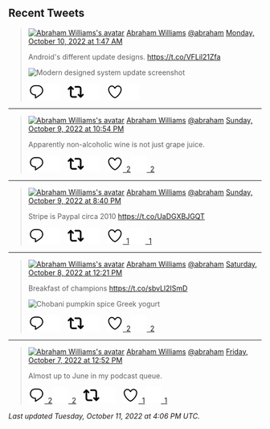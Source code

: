 ## Recent Tweets

> [![Abraham Williams's avatar](https://pbs.twimg.com/profile_images/897079141719195648/_mvh-QJH_mini.jpg)](https://twitter.com/abraham) [Abraham Williams](https://twitter.com/abraham) [@abraham](https://twitter.com/abraham) [Monday, October 10, 2022 at 1:47 AM](https://twitter.com/abraham/status/1579287530335535104)
>
> Android's different update designs. https://t.co/VFLil21Zfa
>
> ![Modern designed system update screenshot](https://pbs.twimg.com/media/FerBc-CXgAEpn3o.jpg)
>
> [![Reply](./images/reply_light.svg#gh-light-mode-only "Reply")](https://twitter.com/intent/tweet?in_reply_to=1579287530335535104#gh-light-mode-only)[![Reply](./images/reply.svg#gh-dark-mode-only "Reply")](https://twitter.com/intent/tweet?in_reply_to=1579287530335535104#gh-dark-mode-only)&emsp;[![Retweet](./images/retweet_light.svg#gh-light-mode-only "Retweet")](https://twitter.com/intent/retweet?tweet_id=1579287530335535104#gh-light-mode-only)[![Retweet](./images/retweet.svg#gh-dark-mode-only "Retweet")](https://twitter.com/intent/retweet?tweet_id=1579287530335535104#gh-dark-mode-only)&emsp;[![Like](./images/like_light.svg#gh-light-mode-only "Like")](https://twitter.com/intent/favorite?tweet_id=1579287530335535104#gh-light-mode-only)[![Like](./images/like.svg#gh-dark-mode-only "Like")](https://twitter.com/intent/favorite?tweet_id=1579287530335535104#gh-dark-mode-only)


---

> [![Abraham Williams's avatar](https://pbs.twimg.com/profile_images/897079141719195648/_mvh-QJH_mini.jpg)](https://twitter.com/abraham) [Abraham Williams](https://twitter.com/abraham) [@abraham](https://twitter.com/abraham) [Sunday, October 9, 2022 at 10:54 PM](https://twitter.com/abraham/status/1579243814300291073)
>
> Apparently non-alcoholic wine is not just grape juice.
>
> [![Reply](./images/reply_light.svg#gh-light-mode-only "Reply")](https://twitter.com/intent/tweet?in_reply_to=1579243814300291073#gh-light-mode-only)[![Reply](./images/reply.svg#gh-dark-mode-only "Reply")](https://twitter.com/intent/tweet?in_reply_to=1579243814300291073#gh-dark-mode-only)&emsp;[![Retweet](./images/retweet_light.svg#gh-light-mode-only "Retweet")](https://twitter.com/intent/retweet?tweet_id=1579243814300291073#gh-light-mode-only)[![Retweet](./images/retweet.svg#gh-dark-mode-only "Retweet")](https://twitter.com/intent/retweet?tweet_id=1579243814300291073#gh-dark-mode-only)&emsp;[![Like](./images/like_light.svg#gh-light-mode-only "Like")&ensp;2](https://twitter.com/intent/favorite?tweet_id=1579243814300291073#gh-light-mode-only)[![Like](./images/like.svg#gh-dark-mode-only "Like")&ensp;2](https://twitter.com/intent/favorite?tweet_id=1579243814300291073#gh-dark-mode-only)


---

> [![Abraham Williams's avatar](https://pbs.twimg.com/profile_images/897079141719195648/_mvh-QJH_mini.jpg)](https://twitter.com/abraham) [Abraham Williams](https://twitter.com/abraham) [@abraham](https://twitter.com/abraham) [Sunday, October 9, 2022 at 8:40 PM](https://twitter.com/abraham/status/1579210199076077568)
>
> Stripe is Paypal circa 2010 https://t.co/UaDGXBJGQT
>
> [![Reply](./images/reply_light.svg#gh-light-mode-only "Reply")](https://twitter.com/intent/tweet?in_reply_to=1579210199076077568#gh-light-mode-only)[![Reply](./images/reply.svg#gh-dark-mode-only "Reply")](https://twitter.com/intent/tweet?in_reply_to=1579210199076077568#gh-dark-mode-only)&emsp;[![Retweet](./images/retweet_light.svg#gh-light-mode-only "Retweet")](https://twitter.com/intent/retweet?tweet_id=1579210199076077568#gh-light-mode-only)[![Retweet](./images/retweet.svg#gh-dark-mode-only "Retweet")](https://twitter.com/intent/retweet?tweet_id=1579210199076077568#gh-dark-mode-only)&emsp;[![Like](./images/like_light.svg#gh-light-mode-only "Like")&ensp;1](https://twitter.com/intent/favorite?tweet_id=1579210199076077568#gh-light-mode-only)[![Like](./images/like.svg#gh-dark-mode-only "Like")&ensp;1](https://twitter.com/intent/favorite?tweet_id=1579210199076077568#gh-dark-mode-only)


---

> [![Abraham Williams's avatar](https://pbs.twimg.com/profile_images/897079141719195648/_mvh-QJH_mini.jpg)](https://twitter.com/abraham) [Abraham Williams](https://twitter.com/abraham) [@abraham](https://twitter.com/abraham) [Saturday, October 8, 2022 at 12:21 PM](https://twitter.com/abraham/status/1578722312358330368)
>
> Breakfast of champions https://t.co/sbvLl2ISmD
>
> ![Chobani pumpkin spice Greek yogurt ](https://pbs.twimg.com/media/Fei_PJUXoAAZ-HE.jpg)
>
> [![Reply](./images/reply_light.svg#gh-light-mode-only "Reply")](https://twitter.com/intent/tweet?in_reply_to=1578722312358330368#gh-light-mode-only)[![Reply](./images/reply.svg#gh-dark-mode-only "Reply")](https://twitter.com/intent/tweet?in_reply_to=1578722312358330368#gh-dark-mode-only)&emsp;[![Retweet](./images/retweet_light.svg#gh-light-mode-only "Retweet")](https://twitter.com/intent/retweet?tweet_id=1578722312358330368#gh-light-mode-only)[![Retweet](./images/retweet.svg#gh-dark-mode-only "Retweet")](https://twitter.com/intent/retweet?tweet_id=1578722312358330368#gh-dark-mode-only)&emsp;[![Like](./images/like_light.svg#gh-light-mode-only "Like")&ensp;2](https://twitter.com/intent/favorite?tweet_id=1578722312358330368#gh-light-mode-only)[![Like](./images/like.svg#gh-dark-mode-only "Like")&ensp;2](https://twitter.com/intent/favorite?tweet_id=1578722312358330368#gh-dark-mode-only)


---

> [![Abraham Williams's avatar](https://pbs.twimg.com/profile_images/897079141719195648/_mvh-QJH_mini.jpg)](https://twitter.com/abraham) [Abraham Williams](https://twitter.com/abraham) [@abraham](https://twitter.com/abraham) [Friday, October 7, 2022 at 12:52 PM](https://twitter.com/abraham/status/1578367572113645568)
>
> Almost up to June in my podcast queue.
>
> [![Reply](./images/reply_light.svg#gh-light-mode-only "Reply")&ensp;2](https://twitter.com/intent/tweet?in_reply_to=1578367572113645568#gh-light-mode-only)[![Reply](./images/reply.svg#gh-dark-mode-only "Reply")&ensp;2](https://twitter.com/intent/tweet?in_reply_to=1578367572113645568#gh-dark-mode-only)&emsp;[![Retweet](./images/retweet_light.svg#gh-light-mode-only "Retweet")](https://twitter.com/intent/retweet?tweet_id=1578367572113645568#gh-light-mode-only)[![Retweet](./images/retweet.svg#gh-dark-mode-only "Retweet")](https://twitter.com/intent/retweet?tweet_id=1578367572113645568#gh-dark-mode-only)&emsp;[![Like](./images/like_light.svg#gh-light-mode-only "Like")&ensp;1](https://twitter.com/intent/favorite?tweet_id=1578367572113645568#gh-light-mode-only)[![Like](./images/like.svg#gh-dark-mode-only "Like")&ensp;1](https://twitter.com/intent/favorite?tweet_id=1578367572113645568#gh-dark-mode-only)


_Last updated Tuesday, October 11, 2022 at 4:06 PM UTC._
